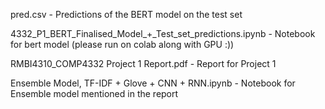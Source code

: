 pred.csv - Predictions of the BERT model on the test set

4332_P1_BERT_Finalised_Model_+_Test_set_predictions.ipynb - Notebook for bert model (please run on colab along with GPU :))

RMBI4310_COMP4332 Project 1 Report.pdf - Report for Project 1

Ensemble Model, TF-IDF + Glove + CNN + RNN.ipynb - Notebook for Ensemble model mentioned in the report
